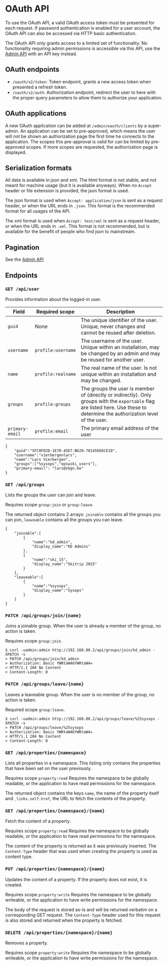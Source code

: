 # OAuth API

To use the OAuth API, a valid OAuth access token must be presented for each request.
If password authentication is enabled for a user account, the OAuth API can also be accessed via HTTP basic authentication.

The OAuth API only grants access to a limited set of functionality. No functionality requiring admin permissions is accessible
via this API, use the [Admin API](admin_api.md) with an API key instead.

## OAuth endpoints

* `/oauth/v2/token`: Token endpoint, grants a new access token when presented a refresh token.
* `/oauth/v2/auth`: Authorization endpoint, redirect the user to here with the proper query parameters to allow them to authorize your application.

## OAuth applications

A new OAuth application can be added at `/admin/oauth/clients` by a super-admin.
An application can be set to pre-approved, which means the user will not be shown an authorization page the first time
he connects to the application.
The scopes this pre-approval is valid for can be limited by pre-approved scopes. If more scopes are requested, the
authorization page is displayed.

## Serialization formats

All data is available in json and xml.
The html format is not stable, and not meant for machine usage (but it is available anyways).
When no `Accept` header or file extension is provided, the json format is used.

The json format is used when `Accept: application/json` is sent as a request header, or when the URL ends in `.json`.
This format is the recommended format for all usages of the API.

The xml format is used when `Accept: text/xml` is sent as a request header, or when the URL ends in `.xml`.
This format is not recommended, but is available for the benefit of people who find json to mainstream.

## Pagination

See the [Admin API](./admin_api.md#pagination)

## Endpoints

### `GET /api/user`

Provides information about the logged-in user.

| Field      | Required scope     | Description |
| ---------- | ------------------ | ----------- |
| `guid`     | None               | The unique identifier of the user. Unique, never changes and cannot be reused after deletion. |
| `username` | `profile:username` | The username of the user. Unique within an installation, may be changed by an admin and may be reused for another user. |
| `name`     | `profile:realname` | The real name of the user. Is not unique within an installation and may be changed. |
| `groups`   | `profile:groups`   | The groups the user is member of (directly or indirectly). Only groups with the `exportable` flag are listed here. Use these to determine the authorization level of the user. |
| `primary-email` | `profile:email` | The primary email address of the user

    {
        "guid":"5FC0F82D-1E70-45E7-B620-781456E6CE10",
        "username":"vierbergenlars",
        "name":"Lars Vierbergen",
        "groups":["%sysops","opswiki_users"],
        "primary-email": "lars@vbgn.be"
    }

### `GET /api/groups`

Lists the groups the user can join and leave.

Requires scope `group:join` or `group:leave`.

The returned object contains 2 arrays: `joinable` contains all the groups you can join, `leaveable` contains all the groups you can leave.

    {
        "joinable":[
            {
                "name":"kd_admin",
                "display_name":"KD Admins"
            },
            {
                "name":"ski_15",
                "display_name":"Skitrip 2015"
            }
        ],
        "leaveable":[
            {
                "name":"%sysops",
                "display_name":"Sysops"
            }
        ]
    }
            
### `PATCH /api/groups/join/{name}`

Joins a joinable group. When the user is already a member of the group, no action is taken.

Requires scope `group:join`.

    $ curl -uadmin:admin http://192.168.80.2/api/groups/join/kd_admin -XPATCH -v
    > PATCH /api/groups/join/kd_admin
    > Authorization: Basic YWRtaW46YWRtaW4=
    < HTTP/1.1 204 No Content
    < Content-Length: 0

### `PATCH /api/groups/leave/{name}`

Leaves a leaveable group. When the user is no member of the group, no action is taken.

Required scope `group:leave`.

    $ curl -uadmin:admin http://192.168.80.2/api/groups/leave/%25sysops -XPATCH -v
    > PATCH /api/groups/leave/%25sysops
    > Authorization: Basic YWRtaW46YWRtaW4=
    < HTTP/1.1 204 No Content
    < Content-Length: 0

### `GET /api/properties/{namespace}`

Lists all properties in a namespace.
This listing only contains the properties that have been set on the user previously.

Requires scope `property:read`
Requires the namespace to be globally readable, or the application to have read permissions for the namespace.

The returned object contains the keys `name`, the name of the property itself and `_links.self.href`, the URL to fetch
the contents of the property.

### `GET /api/properties/{namespace}/{name}`

Fetch the content of a property.

Requires scope `property:read`
Requires the namespace to be globally readable, or the application to have read permissions for the namespace.

The content of the property is returned as it was previously inserted. The `Content-Type` header that was used when
creating the property is used as content type.

### `PUT /api/properties/{namespace}/{name}`

Updates the content of a property. If the property does not exist, it is created.

Requires scope `property:write`
Requires the namespace to be globally writeable, or the application to have write permissions for the namespace.

The body of the request is stored as-is and will be returned verbatim on a corresponding GET request.
The `Content-Type` header used for this request is also stored and returned when the property is fetched.

### `DELETE /api/properties/{namespace}/{name}`

Removes a property.

Requires scope `property:write`
Requires the namespace to be globally writeable, or the application to have write permissions for the namespace.
